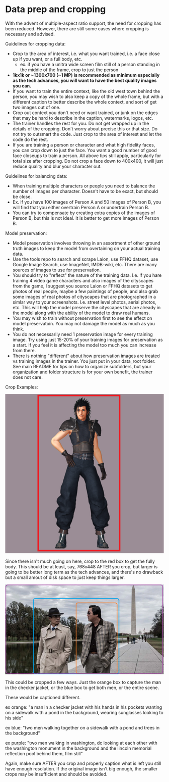 # Data prep and cropping

With the advent of multiple-aspect ratio support, the need for cropping has been reduced. However, there are still some cases where cropping is necessary and advised.

Guidelines for cropping data:
* Crop to the area of interest, i.e. what you want trained, i.e. a face close up if you want, or a full body, etc.
    * ex. if you have a unltra wide screen film still of a person standing in the middle of the frame, crop to just the person
* **1kx1k or ~1300x700 (~1 MP) is recommended as minimum especially as the tech advances, you will want to have the best quality images you can.**
* If you want to train the entire context, like the old west town behind the person, you may wish to also keep a copy of the whole frame, but with a different caption to better describe the whole context, and sort of get two images out of one. 
* Crop out context you don't need or want trained, or junk on the edges that may be hard to describe in the caption, watermarks, logos, etc.
* The trainer handles the rest for you. Do not get wrapped up in the details of the cropping.  Don't worry about precise this or that size.  Do not try to outsmart the code.  Just crop to the area of interest and let the code do the rest.
* If you are training a person or character and what high fidelity faces, you can crop down to just the face.  You want a good number of good face closeups to train a person. All above tips still apply, particularly for total size after cropping. Do not crop a face down to 400x400, it will just reduce quality and blur your character out.

Guidelines for balancing data:
* When training multiple characters or people you need to balance the number of images per character.  Doesn't have to be exact, but should be close.
* Ex. If you have 100 images of Person A and 50 images of Person B, you will find that you either overtrain Person A or undertrain Person B.
* You can try to compensate by creating extra copies of the images of Person B, but this is not ideal. It is better to get more images of Person B.

Model preservation: 
* Model preservation involves throwing in an assortment of other ground truth images to keep the model from overtaining on your actual training data.
* Use the tools repo to search and scrape Laion, use FFHQ dataset, use Google Image Search, use ImageNet, IMDB-wiki, etc. There are many sources of images to use for preservation.
* You should try to "reflect" the nature of the training data.  I.e. if you hare training 4 video game characters and also images of the cityscapes from the game, I suggest you source Laion or FFHQ datasets to get photos of real people, maybe a few paintings of people, and also grab some images of real photos of cityscapes that are photographed in a simlar way to your screenshots.  I.e. street level photos, aerial photos, etc. This will help the model preserve the cityscapes that are already in the model along with the ability of the model to draw real humans.
* You may wish to train without preservation first to see the effect on model preservatoin. You may not damage the model as much as you think. 
* You do not necessarily need 1 preservation image for every training image.  Try using just 15-20% of your training images for preservation as a start.  If you feel it is affecting the model too much you can increase from there.
* There is nothing "different" about how preservation images are treated vs training images in the trainer.  You just put in your data_root folder.  See main README for tips on how to organize subfolders, but your organization and folder structure is for your own benefit, the trainer does not care.

Crop Examples:

![char](../demo/crop_char.png)

Since there isn't much going on here, crop to the red box to get the fully body. This should be at least, say, 768x448 AFTER you crop, but larger is going to be better long term as the tech advances, and there's no drawback but a small amout of disk space to just keep things larger.



![scene](../demo/crop_scene.png)

This could be cropped a few ways.  Just the orange box to capture the man in the checker jacket, or the blue box to get both men, or the entire scene.

These would be captioned different.  

ex orange: "a man in a checker jacket with his hands in his pockets wanting on a sidewalk with a pond in the background, wearing sunglasses looking to his side"

ex blue: "two men walking together on a sidewalk with a pond and trees in the background"

ex purple: "two men walking in washington, dc looking at each other with the washington monument in the background and the lincoln memorial reflection pool behind them, film still"

Again, make sure AFTER you crop and properly caption what is left you still have enough resolution.  If the original image isn't big enough, the smaller crops may be insufficient and should be avoided.  
